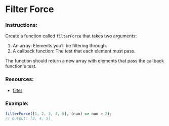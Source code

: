 # Filter Force

### Instructions:

Create a function called `filterForce` that takes two arguments:

1. An array: Elements you’ll be filtering through.
2. A callback function: The test that each element must pass.

The function should return a new array with elements that pass the callback function's test.

### Resources:

- [filter](https://developer.mozilla.org/en-US/docs/Web/JavaScript/Reference/Global_Objects/Array/filter)

### Example:

```js
filterForce([1, 2, 3, 4, 5], (num) => num > 2);
// Output: [3, 4, 5]
```

